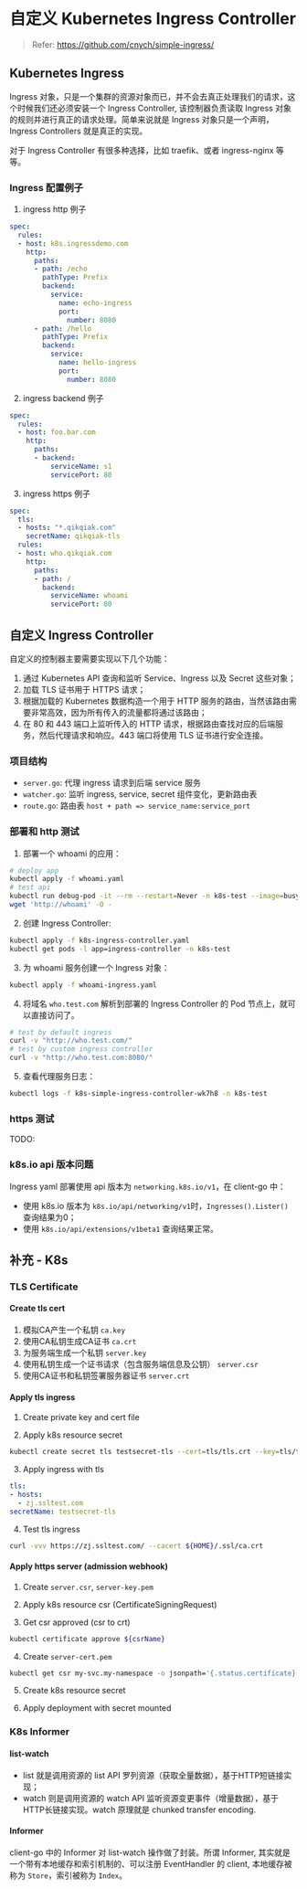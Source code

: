 # 自定义 Kubernetes Ingress Controller

> Refer: <https://github.com/cnych/simple-ingress/>

## Kubernetes Ingress

Ingress 对象，只是一个集群的资源对象而已，并不会去真正处理我们的请求，这个时候我们还必须安装一个 Ingress Controller, 该控制器负责读取 Ingress 对象的规则并进行真正的请求处理。简单来说就是 Ingress 对象只是一个声明，Ingress Controllers 就是真正的实现。

对于 Ingress Controller 有很多种选择，比如 traefik、或者 ingress-nginx 等等。

### Ingress 配置例子

1. ingress http 例子

```yaml
spec:
  rules:
  - host: k8s.ingressdemo.com
    http:
      paths:
      - path: /echo
        pathType: Prefix
        backend:
          service:
            name: echo-ingress
            port:
              number: 8080
      - path: /hello
        pathType: Prefix
        backend:
          service:
            name: hello-ingress
            port:
              number: 8080
```

2. ingress backend 例子

```yaml
spec:
  rules:
  - host: foo.bar.com
    http:
      paths:
      - backend:
          serviceName: s1
          servicePort: 80
```

3. ingress https 例子

```yaml
spec:
  tls:
  - hosts: "*.qikqiak.com"
    secretName: qikqiak-tls
  rules:
  - host: who.qikqiak.com
    http:
      paths:
      - path: /
        backend:
          serviceName: whoami
          servicePort: 80
```

## 自定义 Ingress Controller

自定义的控制器主要需要实现以下几个功能：

1. 通过 Kubernetes API 查询和监听 Service、Ingress 以及 Secret 这些对象；
2. 加载 TLS 证书用于 HTTPS 请求；
3. 根据加载的 Kubernetes 数据构造一个用于 HTTP 服务的路由，当然该路由需要非常高效，因为所有传入的流量都将通过该路由；
4. 在 80 和 443 端口上监听传入的 HTTP 请求，根据路由查找对应的后端服务，然后代理请求和响应。443 端口将使用 TLS 证书进行安全连接。

### 项目结构

- `server.go`: 代理 ingress 请求到后端 service 服务
- `watcher.go`: 监听 ingress, service, secret 组件变化，更新路由表
- `route.go`: 路由表 `host + path => service_name:service_port`

### 部署和 http 测试

1. 部署一个 whoami 的应用：

```sh
# deploy app
kubectl apply -f whoami.yaml
# test api
kubectl run debug-pod -it --rm --restart=Never -n k8s-test --image=busybox:1.30 sh
wget 'http://whoami' -O -
```

2. 创建 Ingress Controller:

```sh
kubectl apply -f k8s-ingress-controller.yaml
kubectl get pods -l app=ingress-controller -n k8s-test
```

3. 为 whoami 服务创建一个 Ingress 对象：

```sh
kubectl apply -f whoami-ingress.yaml
```

4. 将域名 `who.test.com` 解析到部署的 Ingress Controller 的 Pod 节点上，就可以直接访问了。

```sh
# test by default ingress
curl -v "http://who.test.com/"
# test by custom ingress controller
curl -v "http://who.test.com:8080/"
```

5. 查看代理服务日志：

```sh
kubectl logs -f k8s-simple-ingress-controller-wk7h8 -n k8s-test
```

### https 测试

TODO:

### k8s.io api 版本问题

Ingress yaml 部署使用 api 版本为 `networking.k8s.io/v1`，在 client-go 中：

- 使用 k8s.io 版本为 `k8s.io/api/networking/v1`时，`Ingresses().Lister()` 查询结果为0；
- 使用 `k8s.io/api/extensions/v1beta1` 查询结果正常。

## 补充 - K8s

### TLS Certificate

#### Create tls cert

1. 模拟CA产生一个私钥 `ca.key`
2. 使用CA私钥生成CA证书 `ca.crt`
3. 为服务端生成一个私钥 `server.key`
4. 使用私钥生成一个证书请求（包含服务端信息及公钥） `server.csr`
5. 使用CA证书和私钥签署服务器证书 `server.crt`

#### Apply tls ingress

1. Create private key and cert file

2. Apply k8s resource secret

```sh
kubectl create secret tls testsecret-tls --cert=tls/tls.crt --key=tls/tls.key -n k8s-test
```

3. Apply ingress with tls

```yaml
tls:
- hosts:
  - zj.ssltest.com
secretName: testsecret-tls
```

4. Test tls ingress

```sh
curl -vvv https://zj.ssltest.com/ --cacert ${HOME}/.ssl/ca.crt
```

#### Apply https server (admission webhook)

1. Create `server.csr`, `server-key.pem`

2. Apply k8s resource csr (CertificateSigningRequest)

3. Get csr approved (csr to crt)

```sh
kubectl certificate approve ${csrName}
```

4. Create `server-cert.pem`

```sh
kubectl get csr my-svc.my-namespace -o jsonpath='{.status.certificate}' | base64 --decode > server-cert.pem
```

5. Create k8s resource secret

6. Apply deployment with secret mounted

### K8s Informer

#### list-watch

- list 就是调用资源的 list API 罗列资源（获取全量数据），基于HTTP短链接实现；
- watch 则是调用资源的 watch API 监听资源变更事件（增量数据），基于HTTP长链接实现。watch 原理就是 chunked transfer encoding.

#### Informer

client-go 中的 Informer 对 list-watch 操作做了封装。所谓 Informer, 其实就是一个带有本地缓存和索引机制的、可以注册 EventHandler 的 client, 本地缓存被称为 `Store`，索引被称为 `Index`。

